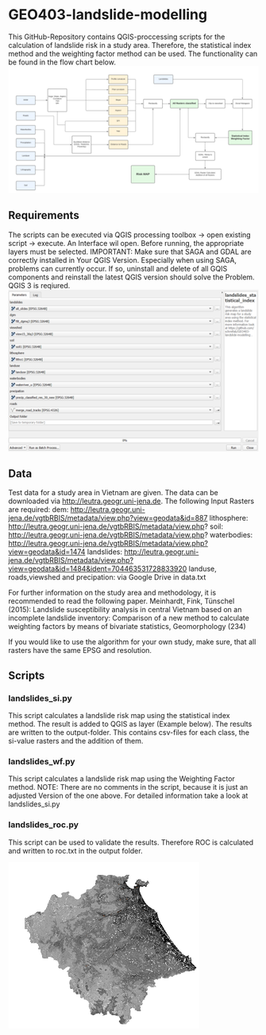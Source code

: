 # GEO403-landslide-modelling
This GitHub-Repository contains QGIS-proccessing scripts for the calculation of landslide risk in a study area. 
Therefore, the statistical index method and the weighting factor method can be used. 
The functionality can be found in the flow chart below. 
![Flow chart](png/flow_chart.png)


## Requirements
The scripts can be executed via QGIS processing toolbox -> open existing script -> execute.
An Interface wil open.
Before running, the appropriate layers must be selected. 
IMPORTANT: Make sure that SAGA and GDAL are correctly installed in Your QGIS Version. Especially when using SAGA, problems can currently occur.
If so, uninstall and delete of all GQIS components and reinstall the latest QGIS version should solve the Problem. QGIS 3 is reqiured.
![Example Interface](png/interface_example.png)
## Data 
Test data for a study area in Vietnam are given.
The data can be downloaded via http://leutra.geogr.uni-jena.de. The following Input Rasters are required:
dem: http://leutra.geogr.uni-jena.de/vgtbRBIS/metadata/view.php?view=geodata&id=887
lithosphere: http://leutra.geogr.uni-jena.de/vgtbRBIS/metadata/view.php?
soil: http://leutra.geogr.uni-jena.de/vgtbRBIS/metadata/view.php?
waterbodies: http://leutra.geogr.uni-jena.de/vgtbRBIS/metadata/view.php?view=geodata&id=1474
landslides: http://leutra.geogr.uni-jena.de/vgtbRBIS/metadata/view.php?view=geodata&id=1484&ident=704463531728833920
landuse, roads,viewshed and
precipation: via Google Drive in data.txt

For further information on the study area and methodology, it is recommended to read the following paper.
Meinhardt, Fink, Tünschel (2015):
Landslide susceptibility analysis in central Vietnam based on an incomplete landslide inventory: Comparison of a new method to calculate weighting factors by means of bivariate statistics,
Geomorphology (234)

If you would like to use the algorithm for your own study, make sure, that all rasters have the same EPSG and resolution. 

## Scripts

### landslides_si.py
This script calculates a landslide risk map using the statistical index method. The result is added to QGIS as layer (Example below). 
The results are written to the output-folder. This contains csv-files for each class, the si-value rasters and the addition of them. 

### landslides_wf.py
This script calculates a landslide risk map using the Weighting Factor method.
NOTE: There are no comments in the script, because it is just an adjusted Version of the one above. 
For detailed information take a look at landslides_si.py

### landslides_roc.py
This script can be used to validate the results. Therefore ROC is calculated and written to roc.txt in the output folder. 


![Result Layer example](png/results_example.png)
